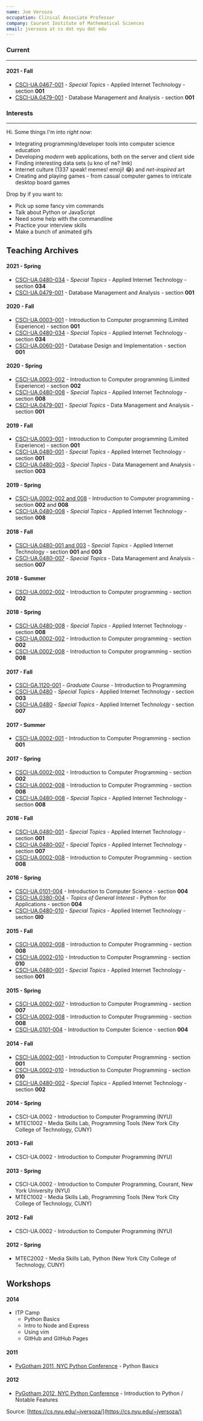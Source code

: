 ```yaml
---
name: Joe Versoza
occupation: Clinical Associate Professor
company: Courant Institute of Mathematical Sciences
email: jversoza at cs dot nyu dot edu
---
```


### Current

-------

#### 2021 - Fall

* [CSCI-UA.0467-001](http://cs.nyu.edu/courses/fall21/CSCI-UA.0467-001/) - _Special Topics_ - Applied Internet Technology - section **001**
* [CSCI-UA.0479-001](http://cs.nyu.edu/courses/fall21/CSCI-UA.0479-001/) - Database Management and Analysis - section **001**

### Interests

---------

Hi. Some things I'm into _right now_:

* Integrating programming/developer tools into computer science education
* Developing _modern_ web applications, both on the server and client side
* Finding interesting data sets (u kno of ne? lmk)
* Internet culture (1337 speak! memes! emoji! 😂) and _net-inspired_ art
* Creating and playing games - from casual computer games to intricate desktop board games

Drop by if you want to:

* Pick up some fancy vim commands
* Talk about Python or JavaScript
* Need some help with the commandline
* Practice your interview skills
* Make a bunch of animated gifs

Teaching Archives
-----------------

#### 2021 - Spring

* [CSCI-UA.0480-034](http://cs.nyu.edu/courses/spring21/CSCI-UA.0480-034/) - _Special Topics_ - Applied Internet Technology - section **034**
* [CSCI-UA.0479-001](http://cs.nyu.edu/courses/spring21/CSCI-UA.0479-001/) - Database Management and Analysis - section **001**

#### 2020 - Fall

* [CSCI-UA.0003-001](http://cs.nyu.edu/courses/fall20/CSCI-UA.0003-001/) - Introduction to Computer programming (Limited Experience) - section **001**
* [CSCI-UA.0480-034](http://cs.nyu.edu/courses/fall20/CSCI-UA.0480-034/) - _Special Topics_ - Applied Internet Technology - section **034**
* [CSCI-UA.0060-001](http://cs.nyu.edu/courses/fall20/CSCI-UA.0060-001/) - Database Design and Implementation - section **001**

#### 2020 - Spring

* [CSCI-UA.0003-002](http://cs.nyu.edu/courses/spring20/CSCI-UA.0003-002/) - Introduction to Computer programming (Limited Experience) - section **002**
* [CSCI-UA.0480-008](http://cs.nyu.edu/courses/spring20/CSCI-UA.0480-008/) - _Special Topics_ - Applied Internet Technology - section **008**
* [CSCI-UA.0479-001](http://cs.nyu.edu/courses/spring20/CSCI-UA.0479.001/) - _Special Topics_ - Data Management and Analysis - section **001**

#### 2019 - Fall

* [CSCI-UA.0003-001](http://cs.nyu.edu/courses/fall19/CSCI-UA.0003-001/) - Introduction to Computer programming (Limited Experience) - section **001**
* [CSCI-UA.0480-001](http://cs.nyu.edu/courses/fall19/CSCI-UA.0480-001/) - _Special Topics_ - Applied Internet Technology - section **001**
* [CSCI-UA.0480-003](http://cs.nyu.edu/courses/fall19/CSCI-UA.0480-003/) - _Special Topics_ - Data Management and Analysis - section **003**

#### 2019 - Spring

* [CSCI-UA.0002-002 and 008](http://cs.nyu.edu/courses/spring19/CSCI-UA.0002-008/) - Introduction to Computer programming - section **002** and **008**
* [CSCI-UA.0480-008](http://cs.nyu.edu/courses/spring19/CSCI-UA.0480-008/) - _Special Topics_ - Applied Internet Technology - section **008**

#### 2018 - Fall

* [CSCI-UA.0480-001 and 003](http://cs.nyu.edu/courses/fall18/CSCI-UA.0480-003/) - _Special Topics_ - Applied Internet Technology - section **001** and **003**
* [CSCI-UA.0480-007](http://cs.nyu.edu/courses/fall18/CSCI-UA.0480-007/) - _Special Topics_ - Data Management and Analysis - section **007**

#### 2018 - Summer

* [CSCI-UA.0002-002](http://cs.nyu.edu/courses/summer18/CSCI-UA.0002-001/) - Introduction to Computer programming - section **002**

#### 2018 - Spring

* [CSCI-UA.0480-008](http://cs.nyu.edu/courses/spring18/CSCI-UA.0480-008/) - _Special Topics_ - Applied Internet Technology - section **008**
* [CSCI-UA.0002-002](http://cs.nyu.edu/courses/spring18/CSCI-UA.0002-002/) - Introduction to Computer programming - section **002**
* [CSCI-UA.0002-008](http://cs.nyu.edu/courses/spring18/CSCI-UA.0002-008/) - Introduction to Computer programming - section **008**

#### 2017 - Fall

* [CSCI-GA.1120-001](http://cs.nyu.edu/courses/fall17/CSCI-GA.1120-001/) - _Graduate Course_ - Introduction to Programming
* [CSCI-UA.0480](http://cs.nyu.edu/courses/fall17/CSCI-UA.0480-003/) - _Special Topics_ - Applied Internet Technology - section **003**
* [CSCI-UA.0480](http://cs.nyu.edu/courses/fall17/CSCI-UA.0480-007/) - _Special Topics_ - Applied Internet Technology - section **007**

#### 2017 - Summer

* [CSCI-UA.0002-001](http://cs.nyu.edu/courses/summer17/CSCI-UA.0002-001/) - Introduction to Computer Programming - section **001**

#### 2017 - Spring

* [CSCI-UA.0002-002](http://cs.nyu.edu/courses/spring17/CSCI-UA.0002-002/) - Introduction to Computer Programming - section **002**
* [CSCI-UA.0002-008](http://cs.nyu.edu/courses/spring17/CSCI-UA.0002-008/) - Introduction to Computer Programming - section **008**
* [CSCI-UA.0480-008](http://cs.nyu.edu/courses/spring17/CSCI-UA.0480-008/) - _Special Topics_ - Applied Internet Technology - section **008**

#### 2016 - Fall

* [CSCI-UA.0480-001](http://cs.nyu.edu/courses/fall16/CSCI-UA.0480-001/) - _Special Topics_ - Applied Internet Technology - section **001**
* [CSCI-UA.0480-007](http://cs.nyu.edu/courses/fall16/CSCI-UA.0480-007/) - _Special Topics_ - Applied Internet Technology - section **007**
* [CSCI-UA.0002-008](http://cs.nyu.edu/courses/fall16/CSCI-UA.0002-008/) - Introduction to Computer Programming - section **008**

#### 2016 - Spring

* [CSCI-UA.0101-004](http://cs.nyu.edu/courses/spring16/CSCI-UA.0101-004/) - Introduction to Computer Science - section **004**
* [CSCI-UA.0380-004](http://cs.nyu.edu/courses/spring16/CSCI-UA.0380-004/) - _Topics of General Interest_ - Python for Applications - section **004**
* [CSCI-UA.0480-010](http://cs.nyu.edu/courses/spring16/CSCI-UA.0480-010/) - _Special Topics_ - Applied Internet Technology - section **0l0**

#### 2015 - Fall

* [CSCI-UA.0002-008](http://cs.nyu.edu/courses/fall15/CSCI-UA.0002-008/) - Introduction to Computer Programming - section **008**
* [CSCI-UA.0002-010](http://cs.nyu.edu/courses/fall15/CSCI-UA.0002-010/) - Introduction to Computer Programming - section **010**
* [CSCI-UA.0480-001](http://cs.nyu.edu/courses/fall15/CSCI-UA.0480-001/) - _Special Topics_ - Applied Internet Technology - section **001**

#### 2015 - Spring

* [CSCI-UA.0002-007](http://cs.nyu.edu/courses/spring15/CSCI-UA.0002-007/) - Introduction to Computer Programming - section **007**
* [CSCI-UA.0002-008](http://cs.nyu.edu/courses/spring15/CSCI-UA.0002-008/) - Introduction to Computer Programming - section **008**
* [CSCI-UA.0101-004](http://cs.nyu.edu/courses/spring15/CSCI-UA.0101-004/) - Introduction to Computer Science - section **004**

#### 2014 - Fall

* [CSCI-UA.0002-001](http://cs.nyu.edu/courses/fall14/CSCI-UA.0002-001/) - Introduction to Computer Programming - section **001**
* [CSCI-UA.0002-010](http://cs.nyu.edu/courses/fall14/CSCI-UA.0002-010/) - Introduction to Computer Programming - section **010**
* [CSCI-UA.0480-002](http://cs.nyu.edu/courses/fall14/CSCI-UA.0480-002/) - _Special Topics_ - Applied Internet Technology - section **002**

#### 2014 - Spring

* CSCI-UA.0002 - Introduction to Computer Programming (NYU)
* MTEC1002 - Media Skills Lab, Programming Tools (New York City College of Technology, CUNY)

#### 2013 - Fall

* CSCI-UA.0002 - Introduction to Computer Programming (NYU)

#### 2013 - Spring

* CSCI-UA.0002 - Introduction to Computer Programming, Courant, New York University (NYU)
* MTEC1002 - Media Skills Lab, Programming Tools (New York City College of Technology, CUNY)

#### 2012 - Fall

* CSCI-UA.0002 - Introduction to Computer Programming (NYU)

#### 2012 - Spring

* MTEC2002 - Media Skills Lab, Python (New York City College of Technology, CUNY)

Workshops
---------

#### 2014

* ITP Camp
  * Python Basics
  * Intro to Node and Express
  * Using vim
  * GitHub and GitHub Pages

#### 2011

* [PyGotham 2011, NYC Python Conference](http://foureyes.github.com/python-basics/) - Python Basics

#### 2012

* [PyGotham 2012, NYC Python Conference](http://foureyes.github.com/pygotham-2012/) - Introduction to Python / Notable Features


Source: [https://cs.nyu.edu/~jversoza/](https://cs.nyu.edu/~jversoza/)
